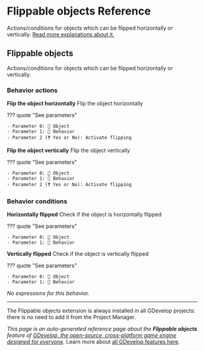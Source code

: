 # Flippable objects Reference

Actions/conditions for objects which can be flipped horizontally or vertically. [Read more explanations about it.](/gdevelop5/objects)



## Flippable objects 

Actions/conditions for objects which can be flipped horizontally or vertically. 

### Behavior actions

**Flip the object horizontally**
Flip the object horizontally

??? quote "See parameters"

    - Parameter 0: 👾 Object
    - Parameter 1: 🧩 Behavior
    - Parameter 2 (❓ Yes or No): Activate flipping

**Flip the object vertically**
Flip the object vertically

??? quote "See parameters"

    - Parameter 0: 👾 Object
    - Parameter 1: 🧩 Behavior
    - Parameter 2 (❓ Yes or No): Activate flipping

### Behavior conditions

**Horizontally flipped**
Check if the object is horizontally flipped

??? quote "See parameters"

    - Parameter 0: 👾 Object
    - Parameter 1: 🧩 Behavior

**Vertically flipped**
Check if the object is vertically flipped

??? quote "See parameters"

    - Parameter 0: 👾 Object
    - Parameter 1: 🧩 Behavior

_No expressions for this behavior._




---

The Flippable objects extension is always installed in all GDevelop projects: there is no need to add it from the Project Manager.

*This page is an auto-generated reference page about the **Flippable objects** feature of [GDevelop, the open-source, cross-platform game engine designed for everyone](https://gdevelop.io/).* Learn more about [all GDevelop features here](/gdevelop5/all-features).